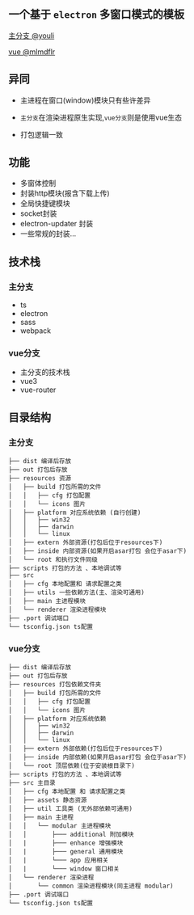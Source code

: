 ## 一个基于 `electron` 多窗口模式的模板

[主分支 @youli](https://github.com/youliso/electron-template)

[vue @mlmdflr](https://github.com/mlmdflr/xps-electron-vue-template)

## 异同

- 主进程在窗口(window)模块只有些许差异

- `主分支`在渲染进程原生实现,`vue分支`则是使用vue生态

- 打包逻辑一致

  

## 功能

- 多窗体控制
- 封装http模块(报含下载上传)
- 全局快捷键模块
- socket封装
- electron-updater 封装
- 一些常规的封装...



## 技术栈

### 主分支

- ts
- electron
- sass
- webpack

### vue分支

- 主分支的技术栈
- vue3
- vue-router



## 目录结构

### 主分支

```
├── dist 编译后存放
├── out 打包后存放
├── resources 资源
│   ├── build 打包所需的文件
│   │   ├── cfg 打包配置
│   │   └── icons 图片
│   ├── platform 对应系统依赖 (自行创建)
│   │   ├── win32
│   │   ├── darwin
│   │   └── linux
│   ├── extern 外部资源(打包后位于resources下)
│   ├── inside 内部资源(如果开启asar打包 会位于asar下)
│   └── root 和执行文件同级
├── scripts 打包的方法 、本地调试等
├── src
│   ├── cfg 本地配置和 请求配置之类
│   ├── utils 一些依赖方法(主、渲染可通用)
│   ├── main 主进程模块
│   └── renderer 渲染进程模块
├── .port 调试端口
└── tsconfig.json ts配置
```

### vue分支

```
├── dist 编译后存放
├── out 打包后存放
├── resources 打包依赖文件夹
│   ├── build 打包所需的文件
│   │   ├── cfg 打包配置
│   │   └── icons 图片
│   ├── platform 对应系统依赖
│   │   ├── win32
│   │   ├── darwin
│   │   └── linux
│   ├── extern 外部依赖(打包后位于resources下)
│   ├── inside 内部依赖(如果开启asar打包 会位于asar下)
│   └── root 顶层依赖(位于安装根目录下)
├── scripts 打包的方法 、本地调试等
├── src 主目录
│   ├── cfg 本地配置 和 请求配置之类
│   ├── assets 静态资源
│   ├── util 工具类 (无外部依赖可通用)
│   ├── main 主进程
│   │   └── modular 主进程模块
│   │       ├─── additional 附加模块
│   |       ├─── enhance 增强模块
│   |       ├─── general 通用模块
│   |       └─── app 应用相关
│   |       └─── window 窗口相关
│   └── renderer 渲染进程
│       └── common 渲染进程模块(同主进程 modular)
├── .port 调试端口
└── tsconfig.json ts配置
```

